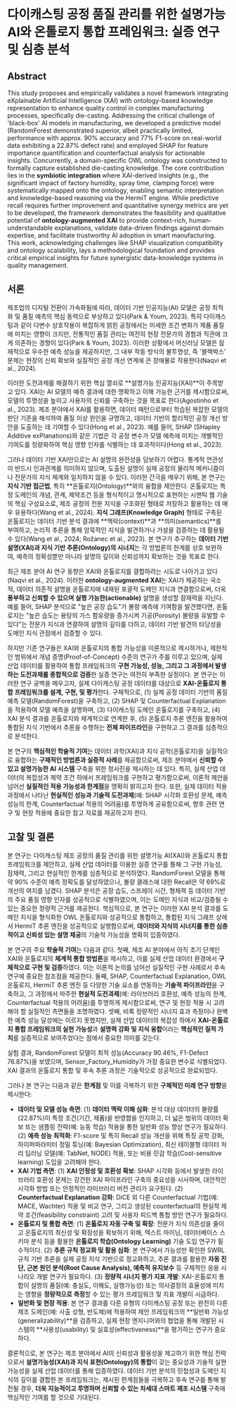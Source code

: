 # 다이캐스팅 공정 품질 관리를 위한 설명가능 AI와 온톨로지 통합 프레임워크: 실증 연구 및 심층 분석

## Abstract
This study proposes and empirically validates a novel framework integrating eXplainable Artificial Intelligence (XAI) with ontology-based knowledge representation to enhance quality control in complex manufacturing processes, specifically die-casting. Addressing the critical challenge of 'black-box' AI models in manufacturing, we developed a predictive model (RandomForest demonstrated superior, albeit practically limited, performance with approx. 90% accuracy and 77% F1-score on real-world data exhibiting a 22.87% defect rate) and employed SHAP for feature importance quantification and counterfactual analysis for actionable insights. Concurrently, a domain-specific OWL ontology was constructed to formally capture established die-casting knowledge. The core contribution lies in the **symbiotic integration** where XAI-derived insights (e.g., the significant impact of factory humidity, spray time, clamping force) were systematically mapped onto the ontology, enabling semantic interpretation and knowledge-based reasoning via the HermiT engine. While predictive recall requires further improvement and quantitative synergy metrics are yet to be developed, the framework demonstrates the feasibility and qualitative potential of **ontology-augmented XAI** to provide context-rich, human-understandable explanations, validate data-driven findings against domain expertise, and facilitate trustworthy AI adoption in smart manufacturing. This work, acknowledging challenges like SHAP visualization compatibility and ontology scalability, lays a methodological foundation and provides critical empirical insights for future synergistic data-knowledge systems in quality management.

## 서론
제조업의 디지털 전환이 가속화됨에 따라, 데이터 기반 인공지능(AI) 모델은 공정 최적화 및 품질 예측의 핵심 동력으로 부상하고 있다(Park & Youm, 2023). 특히 다이캐스팅과 같이 다변수 상호작용이 복잡하게 얽힌 공정에서는 미세한 조건 변화가 제품 품질에 미치는 영향이 크지만, 전통적인 품질 관리는 여전히 현장 전문가의 경험과 직관에 크게 의존하는 경향이 있다(Park & Youm, 2023). 이러한 상황에서 머신러닝 모델은 잠재적으로 우수한 예측 성능을 제공하지만, 그 내부 작동 방식의 불투명성, 즉 '블랙박스' 문제는 현장의 신뢰 확보와 실질적인 공정 개선 연계에 큰 장애물로 작용한다(Naqvi et al., 2024).

이러한 도전과제를 해결하기 위한 핵심 열쇠로 **설명가능 인공지능(XAI)**이 주목받고 있다. XAI는 AI 모델의 예측 결과에 대한 명확하고 이해 가능한 근거를 제시함으로써, 모델의 투명성을 높이고 사용자의 신뢰를 구축하는 것을 목표로 한다(Agostinho et al., 2023). 제조 분야에서 XAI를 활용하면, 데이터 패턴으로부터 학습된 복잡한 모델의 판단 기준을 해석하여 품질 이상 원인을 규명하고, 데이터 기반의 합리적인 공정 개선 방안을 도출하는 데 기여할 수 있다(Hong et al., 2023). 예를 들어, SHAP (SHapley Additive exPlanations)와 같은 기법은 각 공정 변수가 모델 예측에 미치는 개별적인 기여도를 정량화하여 핵심 영향 인자를 식별하는 데 효과적이다(Hong et al., 2023).

그러나 데이터 기반 XAI만으로는 AI 설명의 완전성을 담보하기 어렵다. 통계적 연관성이 반드시 인과관계를 의미하지 않으며, 도출된 설명이 실제 공정의 물리적 메커니즘이나 전문가의 지식 체계와 일치하지 않을 수 있다. 이러한 간극을 메우기 위해, 본 연구는 **지식 기반 접근법**, 특히 **온톨로지(Ontology)**와의 융합을 제안한다. 온톨로지는 특정 도메인의 개념, 관계, 제약조건 등을 형식적이고 명시적으로 표현하는 시맨틱 웹 기술의 핵심 구성요소로, 제조 공정의 전문 지식을 구조화된 형태로 저장하고 활용하는 데 매우 유용하다(Wang et al., 2024). **지식 그래프(Knowledge Graph)** 형태로 구축된 온톨로지는 데이터 기반 분석 결과에 **맥락(context)**과 **의미(semantics)**를 부여하고, 논리적 추론을 통해 암묵적인 지식을 발견하거나 가설을 검증하는 데 활용될 수 있다(Wang et al., 2024; Rožanec et al., 2023). 본 연구가 추구하는 **데이터 기반 설명(XAI)과 지식 기반 추론(Ontology)의 시너지**는 각 방법론의 한계를 상호 보완하여, 예측의 정확성뿐만 아니라 설명의 깊이와 신뢰성까지 확보하는 것을 목표로 한다.

최근 제조 분야 AI 연구 동향은 XAI와 온톨로지를 결합하려는 시도로 나아가고 있다(Naqvi et al., 2024). 이러한 **ontology-augmented XAI**는 XAI가 제공하는 국소적, 데이터 의존적 설명을 온톨로지에 내재된 포괄적 도메인 지식과 연결함으로써, 더욱 **풍부하고 신뢰할 수 있으며 실행 가능한(actionable)** 설명을 생성할 잠재력을 지닌다. 예를 들어, SHAP 분석으로 "높은 공장 습도"가 불량 예측에 기여함을 발견했다면, 온톨로지는 "높은 습도는 용탕의 가스 함유량을 증가시켜 기공(Porosity) 불량을 유발할 수 있다"는 전문가 지식과 연결하여 설명의 깊이를 더하고, 데이터 기반 발견의 타당성을 도메인 지식 관점에서 검증할 수 있다.

하지만 기존 연구들은 XAI와 온톨로지의 통합 가능성을 이론적으로 제시하거나, 제한적인 범위에서 개념 증명(Proof-of-Concept) 수준의 연구가 주를 이루고 있으며, 실제 산업 데이터를 활용하여 통합 프레임워크의 **구현 가능성, 성능, 그리고 그 과정에서 발생하는 도전과제를 종합적으로 검증**한 실증 연구는 여전히 부족한 실정이다. 본 연구는 이러한 연구 공백을 메우고자, 실제 다이캐스팅 공정 데이터를 대상으로 **XAI-온톨로지 통합 프레임워크를 설계, 구현, 및 평가**한다. 구체적으로, (1) 실제 공정 데이터 기반의 품질 예측 모델(RandomForest)을 구축하고, (2) SHAP 및 Counterfactual Explanation을 적용하여 모델 예측을 설명하며, (3) 다이캐스팅 도메인 온톨로지를 구축하고, (4) XAI 분석 결과를 온톨로지와 체계적으로 연계한 후, (5) 온톨로지 추론 엔진을 활용하여 통합된 지식 기반에서 추론을 수행하는 **전체 파이프라인**을 구현하고 그 결과를 심층적으로 분석한다.

본 연구의 **핵심적인 학술적 기여**는 데이터 과학(XAI)과 지식 공학(온톨로지)을 실질적으로 융합하는 **구체적인 방법론과 실증적 사례**를 제공함으로써, 제조 분야에서 **신뢰할 수 있고 설명가능한 AI 시스템** 구축을 위한 청사진을 제시하는 데 있다. 특히, 실제 산업 데이터의 복잡성과 제약 조건 하에서 프레임워크를 구현하고 평가함으로써, 이론적 제안을 넘어선 **실질적인 적용 가능성과 한계점**을 명확히 밝히고자 한다. 또한, 실제 데이터 적용 과정에서 나타난 **현실적인 성능과 기술적 도전과제**(예: SHAP 시각화 호환성 문제, 예측 성능의 한계, Counterfactual 적용의 어려움)를 투명하게 공유함으로써, 향후 관련 연구 및 현장 적용에 중요한 참고 자료를 제공하고자 한다.


## 고찰 및 결론
본 연구는 다이캐스팅 제조 공정의 품질 관리를 위한 설명가능 AI(XAI)와 온톨로지 통합 프레임워크를 제안하고, 실제 산업 데이터를 이용한 실증 연구를 통해 그 구현 가능성, 잠재력, 그리고 현실적인 한계를 심층적으로 분석하였다. RandomForest 모델을 통해 약 90% 수준의 예측 정확도를 달성하였으나, 불량 클래스에 대한 Recall은 약 69%로 개선의 여지를 남겼다. SHAP 분석은 공장 습도, 스프레이 시간, 형체력 등 데이터 기반의 주요 품질 영향 인자를 성공적으로 식별하였으며, 이는 도메인 지식과 비교/검증될 수 있는 중요한 정량적 근거를 제공한다. 핵심적으로, 본 연구는 이러한 XAI 분석 결과를 도메인 지식을 형식화한 OWL 온톨로지와 성공적으로 통합하고, 통합된 지식 그래프 상에서 HermiT 추론 엔진을 성공적으로 실행함으로써, **데이터와 지식의 시너지를 통한 심층적이고 신뢰성 있는 설명 제공**의 기술적 가능성을 명확히 입증하였다.

본 연구의 주요 **학술적 기여**는 다음과 같다. 첫째, 제조 AI 분야에서 아직 초기 단계인 XAI와 온톨로지의 **체계적 통합 방법론**을 제시하고, 이를 실제 산업 데이터 환경에서 **구체적으로 구현 및 검증**하였다. 이는 이론적 논의를 넘어선 실질적인 구현 사례로서 후속 연구에 중요한 참조점을 제공한다. 둘째, SHAP, Counterfactual Explanation, OWL 온톨로지, HermiT 추론 엔진 등 다양한 기술 요소를 연동하는 **기술적 파이프라인**을 구축하고, 그 과정에서 마주한 **현실적 도전과제**(예: 라이브러리 호환성, 예측 성능의 한계, Counterfactual 적용의 어려움)를 투명하게 제시함으로써, 연구 및 현장 적용 시 고려해야 할 실질적인 측면들을 조명하였다. 셋째, 비록 정량적인 시너지 효과 측정이나 완벽한 예측 성능 달성에는 이르지 못했지만, 실제 산업 데이터의 복잡성 하에서 **XAI-온톨로지 통합 프레임워크의 실현 가능성**과 **설명력 강화 및 지식 융합**이라는 **핵심적인 질적 가치**를 실증적으로 보여주었다는 점에서 중요한 의미를 갖는다.

실험 결과, RandomForest 모델이 최적 성능(Accuracy 90.46%, F1-Defect 76.87%)을 보였으며, Sensor_Factory_Humidity가 가장 중요한 변수로 식별되었다. XAI 결과의 온톨로지 통합 및 후속 추론 과정은 기술적으로 성공적으로 완료되었다.

그러나 본 연구는 다음과 같은 **한계점** 및 이를 극복하기 위한 **구체적인 미래 연구 방향**을 제시한다:

*   **데이터 및 모델 성능 측면**: (1) **데이터 맥락 이해 심화**: 분석 대상 데이터의 불량률(22.87%)이 특정 조건(기간, 제품)을 반영함을 인지하고, 더 넓은 범위의 데이터 확보 또는 샘플링 전략(예: 능동 학습) 적용을 통한 일반화 성능 향상 연구가 필요하다. (2) **예측 성능 최적화**: F1-score 및 특히 Recall 성능 개선을 위해 특징 공학 강화, 하이퍼파라미터 정밀 튜닝(예: Bayesian Optimization), 최신 테이블형 데이터 처리 딥러닝 모델(예: TabNet, NODE) 적용, 또는 비용 민감 학습(Cost-sensitive learning) 도입을 고려해야 한다.
*   **XAI 기법 측면**: (1) **XAI 안정성 및 호환성 확보**: SHAP 시각화 등에서 발생한 라이브러리 호환성 문제는 강건한 XAI 파이프라인 구축의 중요성을 시사하며, 대안적인 시각화 방법 또는 안정적인 라이브러리 버전 관리가 요구된다. (2) **Counterfactual Explanation 강화**: DiCE 외 다른 Counterfactual 기법(예: MACE, Wachter) 적용 및 비교 연구, 그리고 생성된 counterfactual의 현실적 제약 조건(feasibility constraint) 고려 및 사용자 피드백 통합 방안 연구가 필요하다.
*   **온톨로지 및 통합 측면**: (1) **온톨로지 자동 구축 및 확장**: 전문가 지식 의존성을 줄이고 온톨로지의 최신성 및 확장성을 확보하기 위해, 텍스트 마이닝, 데이터베이스 스키마 분석 등을 활용한 **온톨로지 학습(Ontology Learning)** 기술 도입 연구가 필수적이다. (2) **추론 규칙 정교화 및 활용 심화**: 본 연구에서 가능성만 확인한 SWRL 규칙 기반 추론을 실제 공정 지식 기반으로 정교화하고, 추론 결과를 활용한 **자동 진단, 근본 원인 분석(Root Cause Analysis), 예측적 유지보수** 등 구체적인 응용 시나리오 개발 연구가 필요하다. (3) **정량적 시너지 평가 지표 개발**: XAI-온톨로지 통합이 설명의 품질(예: 충실도, 이해도, 실행가능성) 또는 의사결정의 효율성에 미치는 영향을 **정량적으로 측정**할 수 있는 평가 프레임워크 및 지표 개발이 시급하다.
*   **일반화 및 현장 적용**: 본 연구 결과를 다른 유형의 다이캐스팅 공정 또는 완전히 다른 제조 도메인(예: 사출 성형, 반도체)에 적용하여 제안 프레임워크의 **일반화 가능성(generalizability)**을 검증하고, 실제 현장 엔지니어와의 협업을 통해 개발된 시스템의 **사용성(usability) 및 실효성(effectiveness)**을 평가하는 연구가 중요하다.

결론적으로, 본 연구는 제조 분야에서 AI의 신뢰성과 활용성을 제고하기 위한 핵심 전략으로서 **설명가능성(XAI)과 지식 표현(Ontology)의 통합**이 갖는 중요성과 기술적 실현 가능성을 실제 산업 데이터를 통해 입증하였다. 데이터 기반 분석의 민첩성과 도메인 지식의 깊이를 결합한 본 프레임워크는, 제시된 한계점들을 극복하고 후속 연구를 통해 발전될 경우, **더욱 지능적이고 투명하며 신뢰할 수 있는 차세대 스마트 제조 시스템** 구축에 핵심적인 기여를 할 것으로 기대된다.
